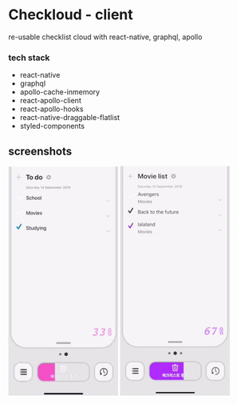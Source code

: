 # Checkloud - client

re-usable checklist cloud with react-native, graphql, apollo

### tech stack
* react-native
* graphql
* apollo-cache-inmemory
* react-apollo-client
* react-apollo-hooks
* react-native-draggable-flatlist
* styled-components

## screenshots
![](ss/ezgif.com-video-to-gif.gif)
![](ss/ezgif.com-crop.gif)